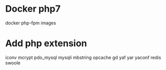 # Docker php7
docker php-fpm images

# Add php extension
iconv mcrypt pdo_mysql mysqli mbstring opcache gd yaf yar yaconf redis swoole
